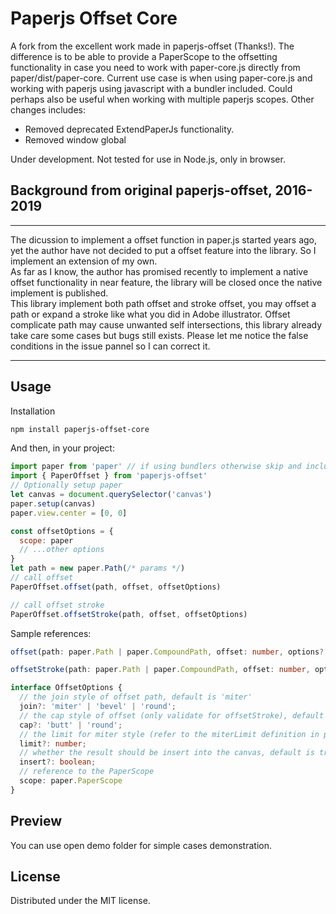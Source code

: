 # Paperjs Offset Core

A fork from the excellent work made in paperjs-offset (Thanks!). The difference is to be able to provide a PaperScope to the offsetting functionality in case you need to work with paper-core.js directly from paper/dist/paper-core. Current use case is when using paper-core.js and working with paperjs using javascript with a bundler included. Could perhaps also be useful when working with multiple paperjs scopes.
Other changes includes:

- Removed deprecated ExtendPaperJs functionality.
- Removed window global

Under development. Not tested for use in Node.js, only in browser.

## Background from original paperjs-offset, 2016-2019
***
The dicussion to implement a offset function in paper.js started years ago, yet the author have not decided to put a offset feature into the library. So I implement an extension of my own.
<br/>As far as I know, the author has promised recently to implement a native offset functionality in near feature, the library will be closed once the native implement is published.
<br/>This library implement both path offset and stroke offset, you may offset a path or expand a stroke like what you did in Adobe illustrator. Offset complicate path may cause unwanted self intersections, this library already take care some cases but bugs still exists. Please let me notice the false conditions in the issue pannel so I can correct it.
***

## Usage
Installation
```sh
npm install paperjs-offset-core
```
And then, in your project:
```javascript
import paper from 'paper' // if using bundlers otherwise skip and include in <script>. See demo dir.
import { PaperOffset } from 'paperjs-offset'
// Optionally setup paper
let canvas = document.querySelector('canvas')
paper.setup(canvas)
paper.view.center = [0, 0]

const offsetOptions = {
  scope: paper
  // ...other options
}
let path = new paper.Path(/* params */)
// call offset
PaperOffset.offset(path, offset, offsetOptions)

// call offset stroke
PaperOffset.offsetStroke(path, offset, offsetOptions)
```

Sample references:
```typescript
offset(path: paper.Path | paper.CompoundPath, offset: number, options?: OffsetOptions): paper.Path | paper.CompoundPath

offsetStroke(path: paper.Path | paper.CompoundPath, offset: number, options?: OffsetOptions): paper.Path | paper.CompoundPath

interface OffsetOptions {
  // the join style of offset path, default is 'miter'
  join?: 'miter' | 'bevel' | 'round';
  // the cap style of offset (only validate for offsetStroke), default is 'butt', ('square' will be supported in future)
  cap?: 'butt' | 'round';
  // the limit for miter style (refer to the miterLimit definition in paper)
  limit?: number;
  // whether the result should be insert into the canvas, default is true
  insert?: boolean;
  // reference to the PaperScope
  scope: paper.PaperScope
}
```

## Preview
You can use open demo folder for simple cases demonstration.

## License
Distributed under the MIT license.
